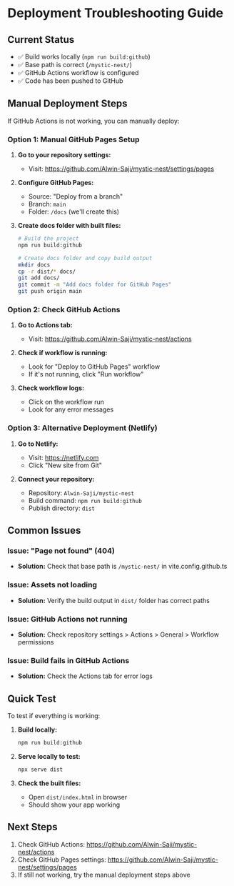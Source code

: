 # Deployment Troubleshooting Guide

## Current Status
- ✅ Build works locally (`npm run build:github`)
- ✅ Base path is correct (`/mystic-nest/`)
- ✅ GitHub Actions workflow is configured
- ✅ Code has been pushed to GitHub

## Manual Deployment Steps

If GitHub Actions is not working, you can manually deploy:

### Option 1: Manual GitHub Pages Setup

1. **Go to your repository settings:**
   - Visit: https://github.com/Alwin-Saji/mystic-nest/settings/pages

2. **Configure GitHub Pages:**
   - Source: "Deploy from a branch"
   - Branch: `main`
   - Folder: `/docs` (we'll create this)

3. **Create docs folder with built files:**
   ```bash
   # Build the project
   npm run build:github
   
   # Create docs folder and copy build output
   mkdir docs
   cp -r dist/* docs/
   git add docs/
   git commit -m "Add docs folder for GitHub Pages"
   git push origin main
   ```

### Option 2: Check GitHub Actions

1. **Go to Actions tab:**
   - Visit: https://github.com/Alwin-Saji/mystic-nest/actions

2. **Check if workflow is running:**
   - Look for "Deploy to GitHub Pages" workflow
   - If it's not running, click "Run workflow"

3. **Check workflow logs:**
   - Click on the workflow run
   - Look for any error messages

### Option 3: Alternative Deployment (Netlify)

1. **Go to Netlify:**
   - Visit: https://netlify.com
   - Click "New site from Git"

2. **Connect your repository:**
   - Repository: `Alwin-Saji/mystic-nest`
   - Build command: `npm run build:github`
   - Publish directory: `dist`

## Common Issues

### Issue: "Page not found" (404)
- **Solution:** Check that base path is `/mystic-nest/` in vite.config.github.ts

### Issue: Assets not loading
- **Solution:** Verify the build output in `dist/` folder has correct paths

### Issue: GitHub Actions not running
- **Solution:** Check repository settings > Actions > General > Workflow permissions

### Issue: Build fails in GitHub Actions
- **Solution:** Check the Actions tab for error logs

## Quick Test

To test if everything is working:

1. **Build locally:**
   ```bash
   npm run build:github
   ```

2. **Serve locally to test:**
   ```bash
   npx serve dist
   ```

3. **Check the built files:**
   - Open `dist/index.html` in browser
   - Should show your app working

## Next Steps

1. Check GitHub Actions: https://github.com/Alwin-Saji/mystic-nest/actions
2. Check GitHub Pages settings: https://github.com/Alwin-Saji/mystic-nest/settings/pages
3. If still not working, try the manual deployment steps above 